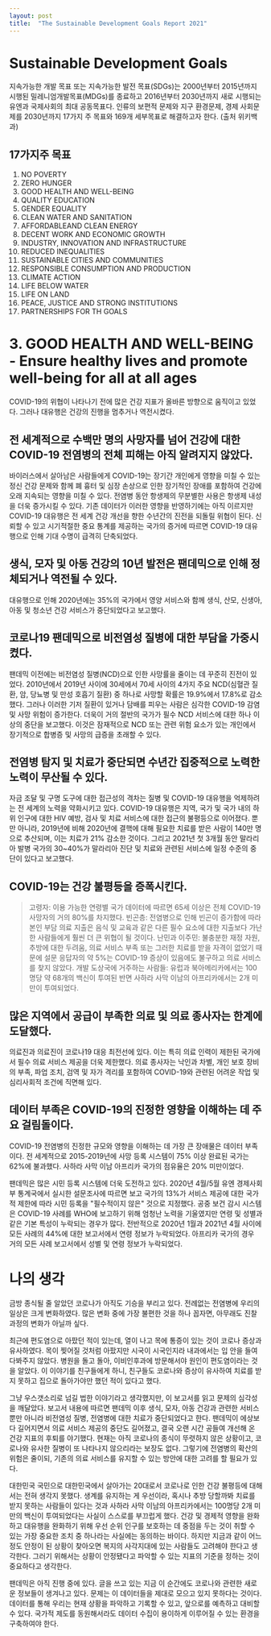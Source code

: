 ```yaml
---
layout: post
title:  "The Sustainable Development Goals Report 2021"
---
```


# Sustainable Development Goals
 지속가능한 개발 목표 또는 지속가능한 발전 목표(SDGs)는 2000년부터 2015년까지 시행된 밀레니엄개발목표(MDGs)를 종료하고 2016년부터 2030년까지 새로 시행되는 유엔과 국제사회의 최대 공동목표다.
인류의 보편적 문제와 지구 환경문제, 경제 사회문제를 2030년까지 17가지 주 목표와 169개 세부목표로 해결하고자 한다. (출처 위키백과)

## 17가지주 목표
1. NO POVERTY
2. ZERO HUNGER
3. GOOD HEALTH AND WELL-BEING 
4. QUALITY EDUCATION
5. GENDER EQUALITY 
6. CLEAN WATER AND SANITATION 
7. AFFORDABLEAND CLEAN ENERGY
8. DECENT WORK AND ECONOMIC GROWTH
9. INDUSTRY, INNOVATION AND INFRASTRUCTURE 
10. REDUCED INEQUALITIES 
11. SUSTAINABLE CITIES AND COMMUNITIES 
12. RESPONSIBLE CONSUMPTION AND PRODUCTION 
13. CLIMATE ACTION 
14. LIFE BELOW WATER 
15. LIFE ON LAND 
16. PEACE, JUSTICE AND STRONG INSTITUTIONS 
17. PARTNERSHIPS FOR TH GOALS 

# 3. GOOD HEALTH AND WELL-BEING - Ensure healthy lives and promote well-being for all at all ages
COVID-19의 위협이 나타나기 전에 많은 건강 지표가 올바른 방향으로 움직이고 있었다. 그러나 대유행은 건강의 진행을 멈추거나 역전시켰다.

## 전 세계적으로 수백만 명의 사망자를 넘어 건강에 대한 COVID-19 전염병의 전체 피해는 아직 알려지지 않았다.
 바이러스에서 살아남은 사람들에게 COVID-19는 장기간 개인에게 영향을 미칠 수 있는 정신 건강 문제와 함께 폐 흉터 및 심장 손상으로 인한 장기적인 장애를 포함하여 건강에 오래 지속되는 영향을 미칠 수 있다.
전염병 동안 항생제의 무분별한 사용은 항생제 내성을 더욱 증가시킬 수 있다. 
기존 데이터가 이러한 영향을 반영하기에는 아직 이르지만 COVID-19 대유행은 전 세계 건강 개선을 향한 수년간의 진전을 되돌릴 위협이 된다.
신뢰할 수 있고 시기적절한 중요 통계를 제공하는 국가의 증거에 따르면 COVID-19 대유행으로 인해 기대 수명이 급격히 단축되었다.

## 생식, 모자 및 아동 건강의 10년 발전은 팬데믹으로 인해 정체되거나 역전될 수 있다.
 대유행으로 인해 2020년에는 35%의 국가에서 영양 서비스와 함께 생식, 산모, 신생아, 아동 및 청소년 건강 서비스가 중단되었다고 보고했다.
 
## 코로나19 팬데믹으로 비전염성 질병에 대한 부담을 가중시켰다.
 팬데믹 이전에는 비전염성 질병(NCD)으로 인한 사망률을 줄이는 데 꾸준히 진전이 있었다. 
2010년에서 2019년 사이에 30세에서 70세 사이의 4가지 주요 NCD(심혈관 질환, 암, 당뇨병 및 만성 호흡기 질환) 중 하나로 사망할 확률은 19.9%에서 17.8%로 감소했다.
그러나 이러한 기저 질환이 있거나 담배를 피우는 사람은 심각한 COVID-19 감염 및 사망 위험이 증가한다. 
더욱이 거의 절반의 국가가 필수 NCD 서비스에 대한 하나 이상의 중단을 보고했다. 
이것은 잠재적으로 NCD 또는 관련 위험 요소가 있는 개인에서 장기적으로 합병증 및 사망의 급증을 초래할 수 있다. 

## 전염병 탐지 및 치료가 중단되면 수년간 집중적으로 노력한 노력이 무산될 수 있다.
 자금 조달 및 구명 도구에 대한 접근성의 격차는 질병 및 COVID-19 대유행을 억제하려는 전 세계의 노력을 약화시키고 있다.
COVID-19 대유행은 지역, 국가 및 국가 내의 하위 인구에 대한 HIV 예방, 검사 및 치료 서비스에 대한 접근의 불평등으로 이어졌다.
뿐만 아니라, 2019년에 비해 2020년에 결핵에 대해 필요한 치료를 받은 사람이 140만 명으로 추산되며, 이는 치료가 21% 감소한 것이다.
그리고 2021년 첫 3개월 동안 말라리아 발병 국가의 30~40%가 말라리아 진단 및 치료와 관련된 서비스에 일정 수준의 중단이 있다고 보고했다.

## COVID-19는 건강 불평등을 증폭시킨다.
 > 고령자: 이용 가능한 연령별 국가 데이터에 따르면 65세 이상은 전체 COVID-19 사망자의 거의 80%를 차지했다.
 > 빈곤층: 전염병으로 인해 빈곤이 증가함에 따라 본인 부담 의료 지출은 음식 및 교육과 같은 다른 필수 요소에 대한 지출보다 가난한 사람들에게 훨씬 더 큰 위협이 될 것이다.
 > 난민과 이주민: 불충분한 재정 자원, 추방에 대한 두려움, 의료 서비스 부족 또는 그러한 치료를 받을 자격이 없었기 때문에 설문 응답자의 약 5%는 COVID-19 증상이 있음에도 불구하고 의료 서비스를 찾지 않았다.
 > 개발 도상국에 거주하는 사람들: 유럽과 북아메리카에서는 100명당 약 68개의 백신이 투여된 반면 사하라 사막 이남의 아프리카에서는 2개 미만이 투여되었다. 
 
## 많은 지역에서 공급이 부족한 의료 및 의료 종사자는 한계에 도달했다.
 의료진과 의료진이 코로나19 대응 최전선에 있다. 이는 특히 의료 인력이 제한된 국가에서 필수 의료 서비스 제공을 더욱 제한했다.
의료 종사자는 낙인과 차별, 개인 보호 장비의 부족, 파업 조치, 검역 및 자가 격리를 포함하여 COVID-19와 관련된 어려운 작업 및 심리사회적 조건에 직면해 있다.

## 데이터 부족은 COVID-19의 진정한 영향을 이해하는 데 주요 걸림돌이다.
 COVID-19 전염병의 진정한 규모와 영향을 이해하는 데 가장 큰 장애물은 데이터 부족이다. 
전 세계적으로 2015-2019년에 사망 등록 시스템이 75% 이상 완료된 국가는 62%에 불과했다. 
사하라 사막 이남 아프리카 국가의 점유율은 20% 미만이었다.

 팬데믹은 많은 시민 등록 시스템에 더욱 도전하고 있다. 
2020년 4월/5월 유엔 경제사회부 통계국에서 실시한 설문조사에 따르면 보고 국가의 13%가 서비스 제공에 대한 국가적 제한에 따라 시민 등록을 "필수적이지 않은" 것으로 지정했다.
공중 보건 감시 시스템은 COVID-19 사례를 WHO에 보고하기 위해 엄청난 노력을 기울였지만 연령 및 성별과 같은 기본 특성이 누락되는 경우가 많다. 
전반적으로 2020년 1월과 2021년 4월 사이에 모든 사례의 44%에 대한 보고서에서 연령 정보가 누락되었다. 
아프리카 국가의 경우 거의 모든 사례 보고서에서 성별 및 연령 정보가 누락되었다.

# 나의 생각
 금방 종식될 줄 알았던 코로나가 아직도 기승을 부리고 있다. 
전례없는 전염병에 우리의 일상은 크게 변화하였다. 
많은 변화 중에 가장 불편한 것을 하나 꼽자면, 아무래도 진찰 과정의 변화가 아닐까 싶다.

 최근에 편도염으로 아팠던 적이 있는데, 열이 나고 목에 통증이 있는 것이 코로나 증상과 유사하였다.
목이 찢어질 것처럼 아팠지만 시국이 시국인지라 내과에서는 입 안을 들여다봐주지 않았다.
병원을 돌고 돌아, 이비인후과에 방문해서야 원인이 편도염이라는 것을 알았다.
이 이야기를 친구들에게 하니, 친구들도 코로나와 증상이 유사하여 치료를 받지 못하고 집으로 돌아가야만 했던 적이 있다고 했다.

 그냥 우스갯소리로 넘길 법한 이야기라고 생각했지만, 이 보고서를 읽고 문제의 심각성을 깨달았다.
보고서 내용에 따르면 팬데믹 이후 생식, 모자, 아동 건강과 관련한 서비스 뿐만 아니라 비전염성 질병, 전염병에 대한 치료가 중단되었다고 한다.
팬데믹이 에상보다 길어지면서 의료 서비스 제공의 중단도 길어졌고, 결국 오랜 시간 공들여 개선해 온 건강 지표의 후퇴를 야기했다.
현재는 아직 코로나의 종식이 뚜렷하지 않은 상황이고, 코로나와 유사한 질병이 또 나타나지 않으리라는 보장도 없다.
그렇기에 전염병의 확산의 위험은 줄이되, 기존의 의료 서비스를 유지할 수 있는 방안에 대한 고려를 할 필요가 있다.

 대한민국 국민으로 대한민국에서 살아가는 20대로서 코로나로 인한 건강 불평등에 대해서는 전혀 생각지 못했다.
생계를 유지하는 게 우선이라, 혹시나 추방 당할까봐 치료를 받지 못하는 사람들이 있다는 것과 사하라 사막 이남의 아프리카에서는 100명당 2개 미만의 백신이 투여되었다는 사실이 스스로를 부끄럽게 했다.
건강 및 경제적 영향을 완화하고 대유행을 완화하기 위해 우선 순위 인구를 보호하는 데 중점을 두는 것이 취할 수 있는 가장 중요한 조치 중 하나라는 사실에는 동의하는 바이다.
하지만 지금과 같이 어느정도 안정이 된 상황이 찾아오면 복지의 사각지대에 있는 사람들도 고려해야 한다고 생각한다.
그러기 위해서는 상황이 안정됐다고 파악할 수 있는 지표의 기준을 정하는 것이 중요하다고 생각한다.

 팬데믹은 아직 진행 중에 있다. 글을 쓰고 있는 지금 이 순간에도 코로나와 관련한 새로운 정보들이 생겨나고 있다. 
문제는 이 데이터들을 제대로 모으고 있지 못하다는 것이다. 데이터를 통해 우리는 현재 상황을 파악하고 기록할 수 있고, 앞으로를 예측하고 대비할 수 있다.
국가적 제도를 동원해서라도 데이터 수집이 용이하게 이루어질 수 있는 환경을 구축하여야 한다.



 


